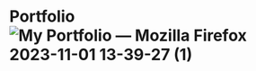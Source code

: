 # Portfolio![My Portfolio — Mozilla Firefox 2023-11-01 13-39-27 (1)](https://github.com/Suraj1202/Portfolio/assets/94049787/d3328d36-1e99-49cf-8d4e-2b622c339aa1)
